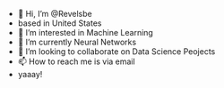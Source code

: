 - 👋 Hi, I’m @Revelsbe
- based in United States
- 👀 I’m interested in Machine Learning
- 🌱 I’m currently Neural Networks
- 💞️ I’m looking to collaborate on Data Science Peojects
- 📫 How to reach me is via email
- yaaay!

<!---
Revelsbe/Revelsbe is a ✨ special ✨ repository because its `README.md` (this file) appears on your GitHub profile.
You can click the Preview link to take a look at your changes.
--->
